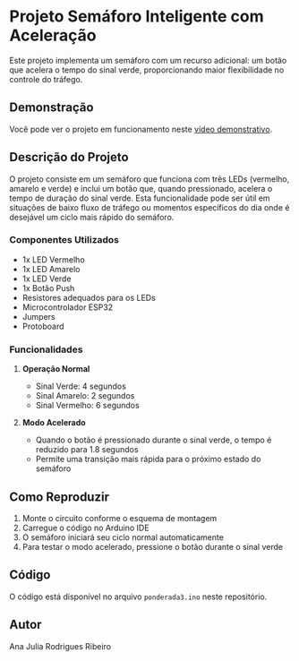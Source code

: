 # Projeto Semáforo Inteligente com Aceleração

Este projeto implementa um semáforo com um recurso adicional: um botão que acelera o tempo do sinal verde, proporcionando maior flexibilidade no controle do tráfego.

## Demonstração

Você pode ver o projeto em funcionamento neste [vídeo demonstrativo](https://youtube.com/shorts/Fo-B6A7Dgps?feature=share).

## Descrição do Projeto

O projeto consiste em um semáforo que funciona com três LEDs (vermelho, amarelo e verde) e inclui um botão que, quando pressionado, acelera o tempo de duração do sinal verde. Esta funcionalidade pode ser útil em situações de baixo fluxo de tráfego ou momentos específicos do dia onde é desejável um ciclo mais rápido do semáforo.

### Componentes Utilizados

- 1x LED Vermelho
- 1x LED Amarelo
- 1x LED Verde
- 1x Botão Push
- Resistores adequados para os LEDs
- Microcontrolador ESP32
- Jumpers
- Protoboard

### Funcionalidades

1. **Operação Normal**

   - Sinal Verde: 4 segundos
   - Sinal Amarelo: 2 segundos
   - Sinal Vermelho: 6 segundos

2. **Modo Acelerado**
   - Quando o botão é pressionado durante o sinal verde, o tempo é reduzido para 1.8 segundos
   - Permite uma transição mais rápida para o próximo estado do semáforo

## Como Reproduzir

1. Monte o circuito conforme o esquema de montagem
2. Carregue o código no Arduino IDE
3. O semáforo iniciará seu ciclo normal automaticamente
4. Para testar o modo acelerado, pressione o botão durante o sinal verde

## Código

O código está disponível no arquivo `ponderada3.ino` neste repositório.

## Autor

Ana Julia Rodrigues Ribeiro
